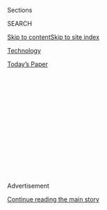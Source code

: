 <div id="app">

<div>

<div>

<div>

<div class="NYTAppHideMasthead css-1q2w90k e1suatyy0">

<div class="section css-ui9rw0 e1suatyy2">

<div class="css-eph4ug er09x8g0">

<div class="css-6n7j50">

</div>

<span class="css-1dv1kvn">Sections</span>

<div class="css-10488qs">

<span class="css-1dv1kvn">SEARCH</span>

</div>

[Skip to content](#site-content)[Skip to site
index](#site-index)

</div>

<div id="masthead-section-label" class="css-1wr3we4 eaxe0e00">

[Technology](https://www.nytimes3xbfgragh.onion/section/technology)

</div>

<div class="css-10698na e1huz5gh0">

</div>

</div>

<div id="masthead-bar-one" class="section hasLinks css-15hmgas e1csuq9d3">

<div class="css-uqyvli e1csuq9d0">

</div>

<div class="css-1uqjmks e1csuq9d1">

</div>

<div class="css-9e9ivx">

[](https://myaccount.nytimes3xbfgragh.onion/auth/login?response_type=cookie&client_id=vi)

</div>

<div class="css-1bvtpon e1csuq9d2">

[Today’s
Paper](https://www.nytimes3xbfgragh.onion/section/todayspaper)

</div>

</div>

</div>

</div>

<div data-aria-hidden="false">

<div id="site-content" data-role="main">

<div>

<div class="css-1aor85t" style="opacity:0.000000001;z-index:-1;visibility:hidden">

<div class="css-1hqnpie">

<div class="css-epjblv">

<span class="css-17xtcya">[Technology](/section/technology)</span><span class="css-x15j1o">|</span><span class="css-fwqvlz">High-Flying
Trading App Robinhood Goes Down at the Wrong
Time</span>

</div>

<div class="css-k008qs">

<div class="css-1iwv8en">

<span class="css-18z7m18"></span>

<div>

</div>

</div>

<span class="css-1n6z4y">https://nyti.ms/2vDNcZU</span>

<div class="css-1705lsu">

<div class="css-4xjgmj">

<div class="css-4skfbu" data-role="toolbar" data-aria-label="Social Media Share buttons, Save button, and Comments Panel with current comment count" data-testid="share-tools">

  - 
  - 
  - 
  - 
    
    <div class="css-6n7j50">
    
    </div>

  - 

</div>

</div>

</div>

</div>

</div>

</div>

<div id="NYT_TOP_BANNER_REGION" class="css-13pd83m">

</div>

<div id="top-wrapper" class="css-1sy8kpn">

<div id="top-slug" class="css-l9onyx">

Advertisement

</div>

[Continue reading the main
story](#after-top)

<div class="ad top-wrapper" style="text-align:center;height:100%;display:block;min-height:250px">

<div id="top" class="place-ad" data-position="top" data-size-key="top">

</div>

</div>

<div id="after-top">

</div>

</div>

<div>

<div id="sponsor-wrapper" class="css-1hyfx7x">

<div id="sponsor-slug" class="css-19vbshk">

Supported by

</div>

[Continue reading the main
story](#after-sponsor)

<div id="sponsor" class="ad sponsor-wrapper" style="text-align:center;height:100%;display:block">

</div>

<div id="after-sponsor">

</div>

</div>

<div class="css-186x18t">

</div>

<div class="css-1vkm6nb ehdk2mb0">

# High-Flying Trading App Robinhood Goes Down at the Wrong Time

</div>

Robinhood remained down part of Tuesday as the markets bounced around,
leaving customers angry and nursing big
losses.

<div class="css-79elbk" data-testid="photoviewer-wrapper">

<div class="css-z3e15g" data-testid="photoviewer-wrapper-hidden">

</div>

<div class="css-1a48zt4 ehw59r15" data-testid="photoviewer-children">

![<span class="css-16f3y1r e13ogyst0" data-aria-hidden="true">Robinhood’s
entire trading platform went offline, leaving many customers to watch
their portfolios drop in value without being able to do anything about
them.</span><span class="css-cnj6d5 e1z0qqy90" itemprop="copyrightHolder"><span class="css-1ly73wi e1tej78p0">Credit...</span><span><span>Photo
Illustration by Rafael Henrique/SOPA Images, via Getty
Images</span></span></span>](https://static01.graylady3jvrrxbe.onion/images/2020/03/03/business/03robinhood/03robinhood-articleLarge.jpg?quality=75&auto=webp&disable=upscale)

</div>

</div>

<div class="css-18e8msd">

<div class="css-pdw9fk epjyd6m0">

<div class="css-1txwxcy ey68jwv0" data-aria-hidden="true">

[![Nathaniel
Popper](https://static01.graylady3jvrrxbe.onion/images/2018/10/22/multimedia/author-nathaniel-popper/author-nathaniel-popper-thumbLarge.png
"Nathaniel Popper")](https://www.nytimes3xbfgragh.onion/by/nathaniel-popper)[![Tara
Siegel
Bernard](https://static01.graylady3jvrrxbe.onion/images/2019/01/18/multimedia/author-tara-siegel-bernard/author-tara-siegel-bernard-thumbLarge.png
"Tara Siegel Bernard")](https://www.nytimes3xbfgragh.onion/by/tara-siegel-bernard)

</div>

<div class="css-1baulvz">

By [<span class="css-1baulvz" itemprop="name">Nathaniel
Popper</span>](https://www.nytimes3xbfgragh.onion/by/nathaniel-popper)
and [<span class="css-1baulvz last-byline" itemprop="name">Tara Siegel
Bernard</span>](https://www.nytimes3xbfgragh.onion/by/tara-siegel-bernard)

</div>

</div>

  - 
    
    <div class="css-ld3wwf e16638kd2">
    
    Published March 3, 2020Updated July 8,
    2020
    
    </div>

  - 
    
    <div class="css-4xjgmj">
    
    <div class="css-pvvomx" data-role="toolbar" data-aria-label="Social Media Share buttons, Save button, and Comments Panel with current comment count" data-testid="share-tools">
    
      - 
      - 
      - 
      - 
        
        <div class="css-6n7j50">
        
        </div>
    
      - 
    
    </div>
    
    </div>

</div>

</div>

<div class="section meteredContent css-1r7ky0e" name="articleBody" itemprop="articleBody">

<div class="css-1fanzo5 StoryBodyCompanionColumn">

<div class="css-53u6y8">

SAN FRANCISCO — Robinhood has become a Silicon Valley darling by
presenting itself as a tech-savvy alternative to traditional stock
trading platforms. But this week, with the [financial markets in
chaos](https://www.nytimes3xbfgragh.onion/2020/02/27/business/stock-market-coronavirus.html),
the start-up’s technology failed at the most crucial moment.

On Monday and Tuesday, as global markets rebounded after a sell-off last
week and then sank again, Robinhood’s trading platform went offline,
leaving many customers to watch their portfolios drop in value without
being able to do anything about them.

[Robinhood has attracted millions of
millennials](https://www.nytimes3xbfgragh.onion/2020/07/08/technology/robinhood-risky-trading.html)
to trade on its platform, largely by eliminating trading fees and making
stock trading as easy as ordering food online. This week, many of those
same customers said they wanted to get their money out of Robinhood as
quickly as possible.

“For me, the moment they get up I am going to try to get out and switch
out to someone else,” said Robert Kaufman, 30, an information technology
worker in San Diego.

</div>

</div>

<div class="css-1fanzo5 StoryBodyCompanionColumn">

<div class="css-53u6y8">

Mr. Kaufman said he had put $900 in savings into Robinhood two weeks ago
when he opened an account. By trading risky options, he had increased
his portfolio to $2,600 last Friday. But on Monday, much of that
disappeared with Robinhood’s outage. Like many customers, Mr. Kaufman
said he could not reach the company; even emails to the support desk
bounced back undelivered.

By noon on Tuesday, trading appeared to be back up and running. “We
realize we let our customers down, and we’re committed to improving
their experience,” said Jack Randall, a spokesman for Robinhood. He said
the start-up would look at compensating customers on a case-by-case
basis.

Until this week, Robinhood, which is based in Menlo Park, Calif., had
been regarded as one of the most successful financial technology
start-ups. The company had raised around $1 billion from venture capital
firms such as Index Ventures and New Enterprise Associates, privately
valuing the start-up at around $7.6 billion, according to CB Insights.
The company does not charge trading fees, but it sells its customers’
trades to high-frequency trading firms, a practice known as payment for
order flow.

Robinhood’s lack of trading fees has roiled older competitors like
E-Trade and Charles Schwab, putting pressure on the brokerage industry.
In recent months, E-Trade announced that it was [selling itself to
Morgan
Stanley](https://www.nytimes3xbfgragh.onion/2020/02/20/business/morgan-stanley-etrade.html)
and Schwab has said it will [buy TD
Ameritrade.](https://www.nytimes3xbfgragh.onion/2019/11/25/business/dealbook/charles-schwab-td-ameritrade.html)

</div>

</div>

<div class="css-1fanzo5 StoryBodyCompanionColumn">

<div class="css-53u6y8">

But many of those rivals have also copied Robinhood’s trademark move by
eliminating the fees charged when customers trade stocks and options.
This week, social media platforms like Reddit, where Robinhood customers
gather to discuss their trades, have been filled with people talking
about where they should move their money and whether they should file a
class-action lawsuit against the start-up.

</div>

</div>

<div class="css-cfo9c3">

</div>

<div class="css-1fanzo5 StoryBodyCompanionColumn">

<div class="css-53u6y8">

“This is a huge black eye for them, and they really need to do something
to earn back the trust of their clients,” said Ben Carlson, the director
of institutional asset management at
[Ritholtz](https://ritholtzwealth.com/) Wealth Management in New York
and the author of the blog [A Wealth of Common
Sense](https://awealthofcommonsense.com/). “I can’t recall another time
when an entire platform was down all day like this.”

During the market turbulence, other trading firms that cater to small
investors have also experienced difficulties. The website for the mutual
fund giant Vanguard experienced “sporadic unavailability” on Friday
because of heavy trading volumes, a spokesman said. TD Ameritrade also
said trade confirmations were slow to process on Friday.  
  
But none were down as long as Robinhood, which has made it particularly
easy to buy and sell not only traditional stocks but also riskier
investment products like cryptocurrencies and options, a contract that
makes it possible to bet on stocks going up or down.

Many Robinhood customers nursing losses on Monday, when markets rose,
had bought options contracts to bet that the markets would fall. When
markets instead surged, they were unable to get out of the contracts
because the app was down.

Taylor Dalton, 29, said he had recently decided to invest roughly $8,000
in stocks and option contracts through Robinhood, including “put”
contracts on airline stocks, which would give him the opportunity to
profit if their shares declined.

“Yesterday, I had plans to close out all of my options and take a
profit,” said Mr. Dalton, who co-owns a cupcake and coffee bar
franchise. “Now I am in the red,” he added, referring to his gains that
have been erased, “and I am not sure what to do.”

As for Robinhood, he said, “I am definitely never using them again.”

Nathaniel Popper reported from San Francisco, and Tara Siegel Bernard
from New York.

</div>

</div>

<div>

</div>

</div>

<div>

</div>

<div>

</div>

<div>

</div>

<div>

<div id="bottom-wrapper" class="css-1ede5it">

<div id="bottom-slug" class="css-l9onyx">

Advertisement

</div>

[Continue reading the main
story](#after-bottom)

<div id="bottom" class="ad bottom-wrapper" style="text-align:center;height:100%;display:block;min-height:90px">

</div>

<div id="after-bottom">

</div>

</div>

</div>

</div>

</div>

## Site Index

<div>

</div>

## Site Information Navigation

  - [© <span>2020</span> <span>The New York Times
    Company</span>](https://help.nytimes3xbfgragh.onion/hc/en-us/articles/115014792127-Copyright-notice)

<!-- end list -->

  - [NYTCo](https://www.nytco.com/)
  - [Contact
    Us](https://help.nytimes3xbfgragh.onion/hc/en-us/articles/115015385887-Contact-Us)
  - [Work with us](https://www.nytco.com/careers/)
  - [Advertise](https://nytmediakit.com/)
  - [T Brand Studio](http://www.tbrandstudio.com/)
  - [Your Ad
    Choices](https://www.nytimes3xbfgragh.onion/privacy/cookie-policy#how-do-i-manage-trackers)
  - [Privacy](https://www.nytimes3xbfgragh.onion/privacy)
  - [Terms of
    Service](https://help.nytimes3xbfgragh.onion/hc/en-us/articles/115014893428-Terms-of-service)
  - [Terms of
    Sale](https://help.nytimes3xbfgragh.onion/hc/en-us/articles/115014893968-Terms-of-sale)
  - [Site
    Map](https://spiderbites.nytimes3xbfgragh.onion)
  - [Help](https://help.nytimes3xbfgragh.onion/hc/en-us)
  - [Subscriptions](https://www.nytimes3xbfgragh.onion/subscription?campaignId=37WXW)

</div>

</div>

</div>

</div>
